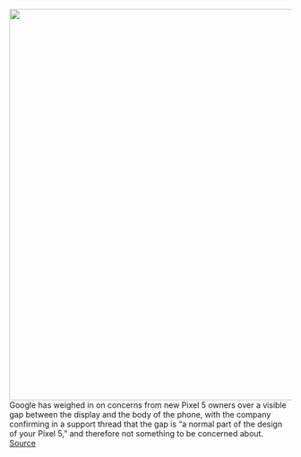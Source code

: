 <img src='https://cdn.vox-cdn.com/thumbor/6F411x38gGXGIvJUzVtW2t4Sd_g=/0x0:2040x1360/1200x800/filters:focal(857x517:1183x843)/cdn.vox-cdn.com/uploads/chorus_image/image/67738786/akrales_201012_4137_0132.0.0.jpg' width='700px' /><br/>
Google has weighed in on concerns from new Pixel 5 owners over a visible gap between the display and the body of the phone, with the company confirming in a support thread that the gap is “a normal part of the design of your Pixel 5,” and therefore not something to be concerned about.
<a href='https://www.theverge.com/2020/11/4/21549778/google-pixel-5-display-gap-issue-normal-design'> Source <a/>